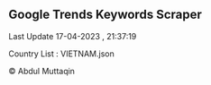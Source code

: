 

## Google Trends Keywords Scraper 
 
Last Update 17-04-2023 , 21:37:19

Country List :
VIETNAM.json



© Abdul Muttaqin 
